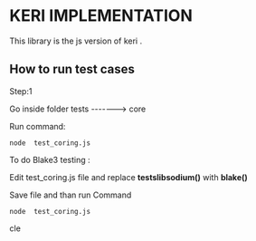 # KERI IMPLEMENTATION

This library is the js version of keri .


## How to run test cases

Step:1

Go inside folder 
tests -------> core

Run command:
~~~~
node  test_coring.js
~~~~

To do Blake3 testing : 

Edit test_coring.js file and replace **testslibsodium()**  with **blake()**

Save file and than run Command

~~~~
node  test_coring.js
~~~~

cle